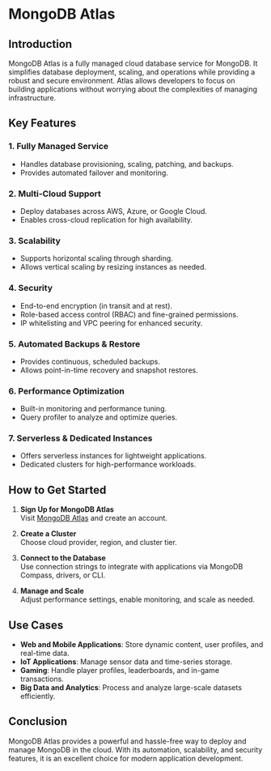 # MongoDB Atlas

## Introduction

MongoDB Atlas is a fully managed cloud database service for MongoDB. It simplifies database deployment, scaling, and operations while providing a robust and secure environment. Atlas allows developers to focus on building applications without worrying about the complexities of managing infrastructure.

## Key Features

### 1. **Fully Managed Service**
   - Handles database provisioning, scaling, patching, and backups.
   - Provides automated failover and monitoring.

### 2. **Multi-Cloud Support**
   - Deploy databases across AWS, Azure, or Google Cloud.
   - Enables cross-cloud replication for high availability.

### 3. **Scalability**
   - Supports horizontal scaling through sharding.
   - Allows vertical scaling by resizing instances as needed.

### 4. **Security**
   - End-to-end encryption (in transit and at rest).
   - Role-based access control (RBAC) and fine-grained permissions.
   - IP whitelisting and VPC peering for enhanced security.

### 5. **Automated Backups & Restore**
   - Provides continuous, scheduled backups.
   - Allows point-in-time recovery and snapshot restores.

### 6. **Performance Optimization**
   - Built-in monitoring and performance tuning.
   - Query profiler to analyze and optimize queries.
   
### 7. **Serverless & Dedicated Instances**
   - Offers serverless instances for lightweight applications.
   - Dedicated clusters for high-performance workloads.

## How to Get Started

1. **Sign Up for MongoDB Atlas**  
   Visit [MongoDB Atlas](https://www.mongodb.com/atlas) and create an account.

2. **Create a Cluster**  
   Choose cloud provider, region, and cluster tier.

3. **Connect to the Database**  
   Use connection strings to integrate with applications via MongoDB Compass, drivers, or CLI.

4. **Manage and Scale**  
   Adjust performance settings, enable monitoring, and scale as needed.

## Use Cases

- **Web and Mobile Applications**: Store dynamic content, user profiles, and real-time data.
- **IoT Applications**: Manage sensor data and time-series storage.
- **Gaming**: Handle player profiles, leaderboards, and in-game transactions.
- **Big Data and Analytics**: Process and analyze large-scale datasets efficiently.

## Conclusion

MongoDB Atlas provides a powerful and hassle-free way to deploy and manage MongoDB in the cloud. With its automation, scalability, and security features, it is an excellent choice for modern application development.

